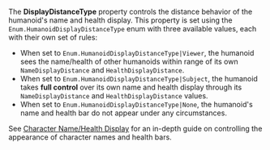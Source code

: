 The **DisplayDistanceType** property controls the distance behavior of the
humanoid's name and health display. This property is set using the
`Enum.HumanoidDisplayDistanceType` enum with three available values, each
with their own set of rules:

- When set to `Enum.HumanoidDisplayDistanceType|Viewer`, the humanoid sees
the name/health of other humanoids within range of its own
`NameDisplayDistance` and `HealthDisplayDistance`.
- When set to `Enum.HumanoidDisplayDistanceType|Subject`, the humanoid
takes **full control** over its own name and health display through its
`NameDisplayDistance` and `HealthDisplayDistance` values.
- When set to `Enum.HumanoidDisplayDistanceType|None`, the humanoid's name
and health bar do not appear under any circumstances.

See
[Character Name/Health Display](https://create.roblox.com/docs/characters/name-health-display)
for an in-depth guide on controlling the appearance of character names and
health bars.